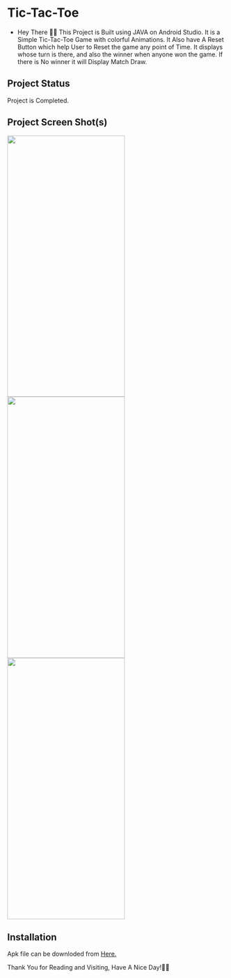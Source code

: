 # **Tic-Tac-Toe**


- Hey There 🙋‍♂️ This Project is Built using JAVA on Android Studio. It is a Simple Tic-Tac-Toe Game with colorful Animations. It Also have A Reset Button which help User to 
Reset the game any point of Time. It displays whose turn is there, and also the winner when anyone won the game. If there is No winner it will Display Match Draw.

## **Project Status**
Project is Completed.

## **Project Screen Shot(s)**

<img  align = "left" width="270" height="600" src="https://i.postimg.cc/yY4yN3rH/Screenshot-20210725-142708.png">
<img  align = "left" width="270" height="600" src="https://i.postimg.cc/sgKYK6fj/Screenshot-20210725-142718.png">

<img  width="270" height="600" src="https://s6.gifyu.com/images/win-matchbf0ca9560db448a5.gif">










## **Installation** 

Apk file can be downloded from [Here.](https://github.com/hmmRahul/Tic-Tac-Toe/blob/main/app-debug.apk?raw=true)


Thank You for Reading and Visiting, Have A Nice Day!💚💙
